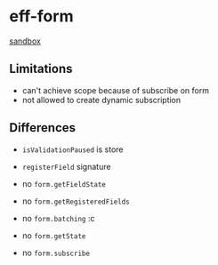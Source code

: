 # eff-form

[sandbox](https://stackblitz.com/edit/react-ts-xjh6yd?file=effector-final-form%2FcreateFields.ts)

## Limitations

- can't achieve scope because of subscribe on form
- not allowed to create dynamic subscription

## Differences

- `isValidationPaused` is store
- `registerField` signature

- no `form.getFieldState`
- no `form.getRegisteredFields`
- no `form.batching` :c
- no `form.getState`
- no `form.subscribe`
